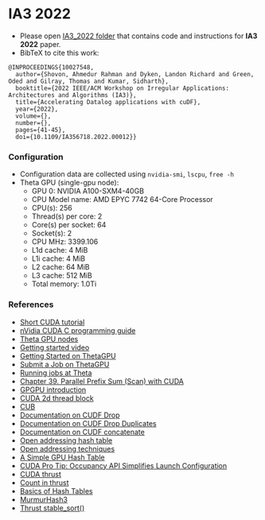 # IA3 2022
- Please open [IA3_2022 folder](IA3_2022) that contains code and instructions for **IA3 2022** paper.
- BibTeX to cite this work:
```
@INPROCEEDINGS{10027548,
  author={Shovon, Ahmedur Rahman and Dyken, Landon Richard and Green, Oded and Gilray, Thomas and Kumar, Sidharth},
  booktitle={2022 IEEE/ACM Workshop on Irregular Applications: Architectures and Algorithms (IA3)}, 
  title={Accelerating Datalog applications with cuDF}, 
  year={2022},
  volume={},
  number={},
  pages={41-45},
  doi={10.1109/IA356718.2022.00012}}
```

### Configuration

- Configuration data are collected using `nvidia-smi`, `lscpu`, `free -h`
- Theta GPU (single-gpu node):
    - GPU 0: NVIDIA A100-SXM4-40GB
    - CPU Model name: AMD EPYC 7742 64-Core Processor
    - CPU(s): 256
    - Thread(s) per core: 2
    - Core(s) per socket: 64
    - Socket(s): 2
    - CPU MHz: 3399.106
    - L1d cache: 4 MiB
    - L1i cache: 4 MiB
    - L2 cache: 64 MiB
    - L3 cache: 512 MiB
    - Total memory: 1.0Ti

### References

- [Short CUDA tutorial](https://cuda-tutorial.readthedocs.io/en/latest/tutorials/tutorial01/)
- [nVidia CUDA C programming guide](https://docs.nvidia.com/cuda/cuda-c-programming-guide/index.html)
- [Theta GPU nodes](https://www.alcf.anl.gov/support-center/theta-gpu-nodes)
- [Getting started video](https://www.alcf.anl.gov/support-center/theta-and-thetagpu/submit-job-theta)
- [Getting Started on ThetaGPU](https://www.alcf.anl.gov/support-center/theta-gpu-nodes/getting-started-thetagpu)
- [Submit a Job on ThetaGPU](https://www.alcf.anl.gov/support-center/theta-gpu-nodes/submit-job-thetagpu)
- [Running jobs at Theta](https://www.alcf.anl.gov/support-center/theta/running-jobs-and-submission-scripts)
- [Chapter 39. Parallel Prefix Sum (Scan) with CUDA](https://developer.nvidia.com/gpugems/gpugems3/part-vi-gpu-computing/chapter-39-parallel-prefix-sum-scan-cuda)
- [GPGPU introduction](https://github.com/McKizzle/Introduction-to-Concurrent-Programming/blob/master/Course/Lectures/CUDA/GPGPU_Introduction.md)
- [CUDA 2d thread block](http://www.mathcs.emory.edu/~cheung/Courses/355/Syllabus/94-CUDA/2D-grids.html)
- [CUB](https://nvlabs.github.io/cub/structcub_1_1_device_scan.html#details)
- [Documentation on CUDF Drop](https://docs.rapids.ai/api/cudf/nightly/api_docs/api/cudf.DataFrame.drop.html)
- [Documentation on CUDF Drop Duplicates](https://docs.rapids.ai/api/cudf/stable/api_docs/api/cudf.DataFrame.drop_duplicates.html?highlight=duplicate#cudf.DataFrame.drop_duplicates)
- [Documentation on CUDF concatenate](https://docs.rapids.ai/api/cudf/stable/api_docs/api/cudf.concat.html?highlight=concat#cudf.concat)
- [Open addressing hash table](https://www.scaler.com/topics/data-structures/open-addressing/)
- [Open addressing techniques](https://programming.guide/hash-tables-open-addressing.html)
- [A Simple GPU Hash Table](https://nosferalatu.com/SimpleGPUHashTable.html)
- [CUDA Pro Tip: Occupancy API Simplifies Launch Configuration](https://developer.nvidia.com/blog/cuda-pro-tip-occupancy-api-simplifies-launch-configuration/)
- [CUDA thrust](https://docs.nvidia.com/cuda/thrust/index.html)
- [Count in thrust](https://thrust.github.io/doc/group__counting_gac4131b028e0826ec6d50bbf0b5e8406d.html)
- [Basics of Hash Tables](https://www.hackerearth.com/practice/data-structures/hash-tables/basics-of-hash-tables/tutorial/)
- [MurmurHash3](https://stackoverflow.com/a/68365962/3129414)
- [Thrust stable_sort()](https://thrust.github.io/doc/group__sorting_ga703dbe25a420a7eef8d93a65f3588d96.html#ga703dbe25a420a7eef8d93a65f3588d96)

